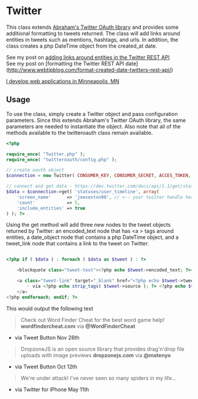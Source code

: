 Twitter
=======

This class extends [Abraham's Twitter OAuth library](https://github.com/abraham/twitteroauth) and provides some additional formatting to tweets returned.  The class will add links around entities in tweets such as mentions, hashtags, and urls.  In addition, the class creates a php DateTime object from the created_at date.

See my post on [adding links around entities in the Twitter REST API](http://www.webtipblog.com/add-links-to-twitter-mentions-hashtags-and-urls-with-php-and-the-twitter-1-1-oauth-api/)<br>
See my post on [formatting the Twitter REST API date] (http://www.webtipblog.com/format-created-date-twitters-rest-api/)

[I develop web applications in Minneapolis, MN](http://www.josephmsexton.com)

Usage
------------

To use the class, simply create a Twitter object and pass configuration parameters.  Since this extends Abraham's Twitter OAuth library, the same parameters are needed to instantiate the object.  Also note that all of the methods available to the twitteroauth class remain available.
``` php
<?php

require_once( "Twitter.php" );
require_once( "twitteroauth/config.php" );

// create oauth object
$connection = new Twitter( CONSUMER_KEY, CONSUMER_SECRET, ACCES_TOKEN, ACCES_TOKEN_SECRET ); // define in config.php

// connect and get data - https://dev.twitter.com/docs/api/1.1/get/statuses/user_timeline
$data = $connection->get( 'statuses/user_timeline', array(
	'screen_name'      => 'joesexton00', // <-- your twitter handle here
	'count'            => 5,
	'include_entities' => true
) ); ?>

```

Using the get method will add three new nodes to the tweet objects returned by Twitter: an encoded_text node that has &lt;a &gt; tags around entities, a date_object node that contains a php DateTime object, and a tweet_link node that contains a link to the tweet on Twitter.
``` php

<?php if ( $data ) : foreach ( $data as $tweet ) : ?>

	<blockquote class="tweet-text"><?php echo $tweet->encoded_text; ?></blockquote>

	<a class="tweet-link" target="_blank" href="<?php echo $tweet->tweet_link; ?>" >
		- via <?php echo strip_tags( $tweet->source ); ?> <?php echo $tweet->date_object->format('M jS'); ?>
	</a>
<?php endforeach; endif; ?>

```

This would output the following text
<br>

> Check out Word Finder Cheat for the best word game help! **wordfindercheat.com** via **@WordFinderCheat**<br>

- via Tweet Button Nov 26th<br>

> DropzoneJS is an open source library that provides drag'n'drop file uploads with image previews **dropzonejs.com** via **@matenyo**<br>

- via Tweet Button Oct 12th<br>

> We're under attack! I've never seen so many spiders in my life...<br>

- via Twitter for iPhone May 11th<br>

